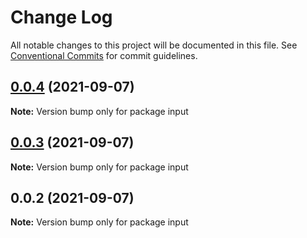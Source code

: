 # Change Log

All notable changes to this project will be documented in this file.
See [Conventional Commits](https://conventionalcommits.org) for commit guidelines.

## [0.0.4](https://github.com/SailorIvan/semverlibs/compare/input@0.0.3...input@0.0.4) (2021-09-07)

**Note:** Version bump only for package input





## [0.0.3](https://github.com/SailorIvan/semverlibs/compare/input@0.0.2...input@0.0.3) (2021-09-07)

**Note:** Version bump only for package input





## 0.0.2 (2021-09-07)

**Note:** Version bump only for package input
